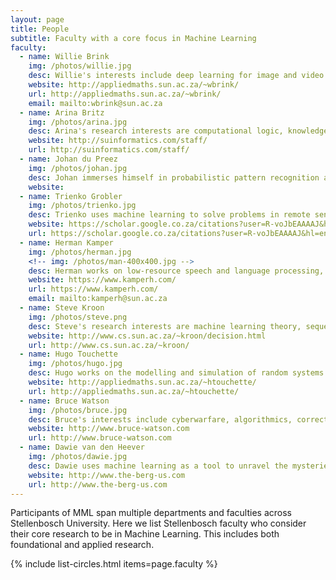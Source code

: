 ```yaml
---
layout: page
title: People
subtitle: Faculty with a core focus in Machine Learning
faculty:
  - name: Willie Brink
    img: /photos/willie.jpg
    desc: Willie's interests include deep learning for image and video analysis, as well as visual knowledge modelling.
    website: http://appliedmaths.sun.ac.za/~wbrink/
    url: http://appliedmaths.sun.ac.za/~wbrink/
    email: mailto:wbrink@sun.ac.za
  - name: Arina Britz
    img: /photos/arina.jpg
    desc: Arina's research interests are computational logic, knowledge representation and reasoning.
    website: http://suinformatics.com/staff/
    url: http://suinformatics.com/staff/
  - name: Johan du Preez
    img: /photos/johan.jpg
    desc: Johan immerses himself in probabilistic pattern recognition and machine learning.
    website: 
  - name: Trienko Grobler
    img: /photos/trienko.jpg
    desc: Trienko uses machine learning to solve problems in remote sensing, interferometry and trajectory mining.
    website: https://scholar.google.co.za/citations?user=R-voJbEAAAAJ&hl=en
    url: https://scholar.google.co.za/citations?user=R-voJbEAAAAJ&hl=en
  - name: Herman Kamper
    img: /photos/herman.jpg
    <!-- img: /photos/man-400x400.jpg -->
    desc: Herman works on low-resource speech and language processing, with some research in computer vision, robotics and communication.
    website: https://www.kamperh.com/
    url: https://www.kamperh.com/
    email: mailto:kamperh@sun.ac.za
  - name: Steve Kroon
    img: /photos/steve.png
    desc: Steve's research interests are machine learning theory, sequential decision making, and search techniques.
    website: http://www.cs.sun.ac.za/~kroon/decision.html
    url: http://www.cs.sun.ac.za/~kroon/
  - name: Hugo Touchette
    img: /photos/hugo.jpg
    desc: Hugo works on the modelling and simulation of random systems arising in physics, control theory and machine learning.
    website: http://appliedmaths.sun.ac.za/~htouchette/
    url: http://appliedmaths.sun.ac.za/~htouchette/
  - name: Bruce Watson
    img: /photos/bruce.jpg
    desc: Bruce's interests include cyberwarfare, algorithmics, correctness-by-construction, and programming language design.
    website: http://www.bruce-watson.com
    url: http://www.bruce-watson.com
  - name: Dawie van den Heever
    img: /photos/dawie.jpg
    desc: Dawie uses machine learning as a tool to unravel the mysteries of the brain.
    website: http://www.the-berg-us.com
    url: http://www.the-berg-us.com
---
```



Participants of MML span multiple departments and faculties across Stellenbosch
University. Here we list Stellenbosch faculty who consider their
core research to be in Machine Learning. This includes both foundational and
applied research.


{% include list-circles.html items=page.faculty %}

